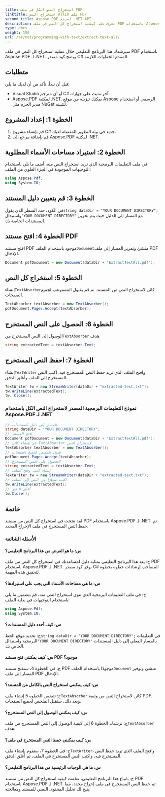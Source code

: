 ```yaml
---
title: استخراج النص الكل في ملف PDF
linktitle: استخراج النص AllIn ملف PDF
second_title: Aspose.PDF لمرجع .NET API
description: تعرف على كيفية استخراج كل النص في ملف PDF باستخدام Aspose.PDF لـ .NET.
type: docs
weight: 180
url: /ar/net/programming-with-text/extract-text-all/
---
```

سيرشدك هذا البرنامج التعليمي خلال عملية استخراج كل النص في ملف PDF باستخدام Aspose.PDF لـ .NET. يوضح كود مصدر C# المقدم الخطوات اللازمة.

## متطلبات
قبل أن تبدأ، تأكد من أن لديك ما يلي:

- Visual Studio أو أي مترجم C# آخر مثبت على جهازك.
- Aspose.PDF لمكتبة .NET. يمكنك تنزيله من موقع Aspose الرسمي أو استخدام مدير الحزم مثل NuGet لتثبيته.

## الخطوة 1: إعداد المشروع
1. قم بإنشاء مشروع C# جديد في بيئة التطوير المفضلة لديك.
2. قم بإضافة مرجع إلى Aspose.PDF لمكتبة .NET.

## الخطوة 2: استيراد مساحات الأسماء المطلوبة
في ملف التعليمات البرمجية الذي تريد استخراج النص منه، أضف ما يلي باستخدام التوجيهات الموجودة في الجزء العلوي من الملف:

```csharp
using Aspose.Pdf;
using System.IO;
```

## الخطوة 3: قم بتعيين دليل المستند
 في الكود، حدد السطر الذي يقول`string dataDir = "YOUR DOCUMENT DIRECTORY";` واستبدال`"YOUR DOCUMENT DIRECTORY"` مع المسار إلى الدليل حيث يتم تخزين المستندات الخاصة بك.

## الخطوة 4: افتح مستند PDF
 افتح مستند PDF موجود باستخدام الملف`Document`منشئ وتمرير المسار إلى ملف PDF الإدخال.

```csharp
Document pdfDocument = new Document(dataDir + "ExtractTextAll.pdf");
```

## الخطوة 5: استخراج كل النص
 إنشاء`TextAbsorber`كائن لاستخراج النص من المستند. ثم قم بقبول المستوعب لجميع الصفحات.

```csharp
TextAbsorber textAbsorber = new TextAbsorber();
pdfDocument.Pages.Accept(textAbsorber);
```

## الخطوة 6: الحصول على النص المستخرج
 الوصول إلى النص المستخرج من`TextAbsorber` هدف.

```csharp
string extractedText = textAbsorber.Text;
```

## الخطوة 7: احفظ النص المستخرج
 إنشاء`TextWriter` وافتح الملف الذي تريد حفظ النص المستخرج فيه. اكتب النص المستخرج إلى الملف وأغلق الدفق.

```csharp
TextWriter tw = new StreamWriter(dataDir + "extracted-text.txt");
tw.WriteLine(extractedText);
tw. Close();
```

### نموذج التعليمات البرمجية المصدر لاستخراج النص الكل باستخدام Aspose.PDF لـ .NET 
```csharp
// المسار إلى دليل المستندات.
string dataDir = "YOUR DOCUMENT DIRECTORY";
// افتح المستند
Document pdfDocument = new Document(dataDir + "ExtractTextAll.pdf");
// قم بإنشاء كائن TextAbsorter لاستخراج النص
TextAbsorber textAbsorber = new TextAbsorber();
// قبول الممتص لجميع الصفحات
pdfDocument.Pages.Accept(textAbsorber);
// الحصول على النص المستخرج
string extractedText = textAbsorber.Text;
// إنشاء كاتب وفتح الملف
TextWriter tw = new StreamWriter(dataDir + "extracted-text.txt");
// اكتب سطرًا من النص إلى الملف
tw.WriteLine(extractedText);
// أغلق الدفق
tw.Close();
```

## خاتمة
لقد نجحت في استخراج كل النص من مستند PDF باستخدام Aspose.PDF لـ .NET. تم حفظ النص المستخرج في ملف الإخراج المحدد.

### الأسئلة الشائعة

#### س: ما هو الغرض من هذا البرنامج التعليمي؟

ج: يعد هذا البرنامج التعليمي بمثابة دليل لمساعدتك في استخراج كل النص من ملف PDF باستخدام Aspose.PDF لـ .NET. يوفر كود مصدر C# المصاحب إرشادات خطوة بخطوة لتحقيق هذه المهمة.

#### س: ما هي مساحات الأسماء التي يجب علي استيرادها؟

ج: في ملف التعليمات البرمجية الذي تنوي استخراج النص منه، قم بتضمين ما يلي باستخدام التوجيهات في بداية الملف:

```csharp
using Aspose.Pdf;
using System.IO;
```

#### س: كيف أحدد دليل المستندات؟

 ج: تحديد موقع الخط`string dataDir = "YOUR DOCUMENT DIRECTORY";` في التعليمات البرمجية واستبدال`"YOUR DOCUMENT DIRECTORY"` بالمسار الفعلي إلى دليل المستندات الخاص بك.

#### س: كيف يمكنني فتح مستند PDF موجود؟

 ج: في الخطوة 4، ستفتح مستند PDF موجودًا باستخدام الملف`Document` منشئ وتوفير المسار إلى ملف PDF الإدخال.

#### س: كيف يمكنني استخراج النص بالكامل من المستند؟

 ج: تتضمن الخطوة 5 إنشاء ملف`TextAbsorber` كائن لاستخراج النص من وثيقة PDF. وبعد ذلك، ستقبل الملخص لجميع الصفحات.

#### س: كيف يمكنني الوصول إلى النص المستخرج؟

 ج: ترشدك الخطوة 6 إلى كيفية الوصول إلى النص المستخرج من ملف`TextAbsorber` هدف.

#### س: كيف يمكنني حفظ النص المستخرج في ملف؟

 ج: في الخطوة 7، ستقوم بإنشاء ملف`TextWriter`، وافتح الملف الذي تريد حفظ النص المستخرج فيه، واكتب النص المستخرج في الملف، ثم أغلق الدفق.

#### س: ما هي الوجبات الرئيسية من هذا البرنامج التعليمي؟

ج: باتباع هذا البرنامج التعليمي، تعلمت كيفية استخراج كل النص من مستند PDF باستخدام Aspose.PDF لـ .NET. تم حفظ النص المستخرج في ملف إخراج محدد، مما يتيح لك تحليل المحتوى النصي للمستند ومعالجته.